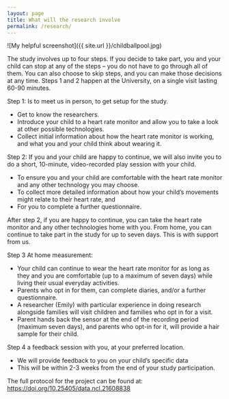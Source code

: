 ```yaml
---
layout: page
title: What will the research involve
permalink: /research/
---
```


![My helpful screenshot]({{ site.url }}/childballpool.jpg)

The study involves up to four steps. If you decide to take part, you and your child can stop at any of the steps – you do not have to go through all of them. You can also choose to skip steps, and you can make those decisions at any time.
Steps 1 and 2 happen at the University, on a single visit lasting 60-90 minutes.

Step 1: Is to meet us in person, to get setup for the study. 

-	Get to know the researchers. 
-	Introduce your child to a heart rate monitor and allow you to take a look at other possible technologies.
-	Collect initial information about how the heart rate monitor is working, and what you and your child think about wearing it.

Step 2: If you and your child are happy to continue, we will also invite you to do a short, 10-minute, video-recorded play session with your child.

-	To ensure you and your child are comfortable with the heart rate monitor and any other technology you may choose. 
-	To collect more detailed information about how your child’s movements might relate to their heart rate, and
-	For you to complete a further questionnaire. 

After step 2, if you are happy to continue, you can take the heart rate monitor and any other technologies home with you. From home, you can continue to take part in the study for up to seven days. This is with support from us.

Step 3 At home measurement:

-	Your child can continue to wear the heart rate monitor for as long as they and you are comfortable (up to a maximum of seven days) while living their usual everyday activities. 
-	Parents who opt in for them, can complete diaries, and/or a further questionnaire. 
-	A researcher (Emily) with particular experience in doing research alongside families will visit children and families who opt in for a visit. 
-	Parent hands back the sensor at the end of the recording period (maximum seven days), and parents who opt-in for it, will provide a hair sample for their child.

Step 4 a feedback session with you, at your preferred location.

-	We will provide feedback to you on your child’s specific data
-	This will be within 2-3 weeks from the end of your study participation.

The full protocol for the project can be found at: https://doi.org/10.25405/data.ncl.21608838

